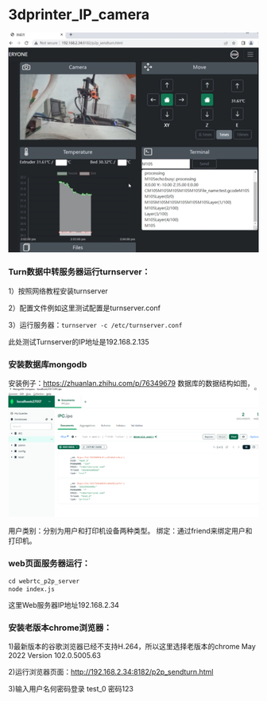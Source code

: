 # 3dprinter_IP_camera

<img src="https://github.com/Eryoneoffical/3dprinter_IP_camera/blob/4b6cd71608f7fd8a318b4825841dd4b66ee78b3f/images/109114434.jpg" width="800" /> 

### Turn数据中转服务器运行turnserver：
1）按照网络教程安装turnserver

2）配置文件例如这里测试配置是turnserver.conf 

3）运行服务器：``` turnserver -c /etc/turnserver.conf ```

此处测试Turnserver的IP地址是192.168.2.135
 
### 安装数据库mongodb
安装例子：https://zhuanlan.zhihu.com/p/76349679
数据库的数据结构如图，
<img src="https://github.com/Eryoneoffical/3dprinter_IP_camera/blob/4b6cd71608f7fd8a318b4825841dd4b66ee78b3f/images/db1.png" width="800" /> 

用户类别：分别为用户和打印机设备两种类型。
绑定：通过friend来绑定用户和打印机。

### web页面服务器运行：
```
cd webrtc_p2p_server
node index.js
```
这里Web服务器IP地址192.168.2.34


### 安装老版本chrome浏览器：
1)最新版本的谷歌浏览器已经不支持H.264，所以这里选择老版本的chrome May 2022  Version 102.0.5005.63

2)运行浏览器页面：http://192.168.2.34:8182/p2p_sendturn.html

3)输入用户名何密码登录 test_0 密码123






